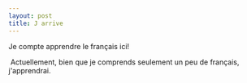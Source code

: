 ```yaml
---
layout: post
title: J arrive
---
```


Je compte apprendre le français ici!

 Actuellement, bien que je comprends seulement un peu de français, j'apprendrai.

 
